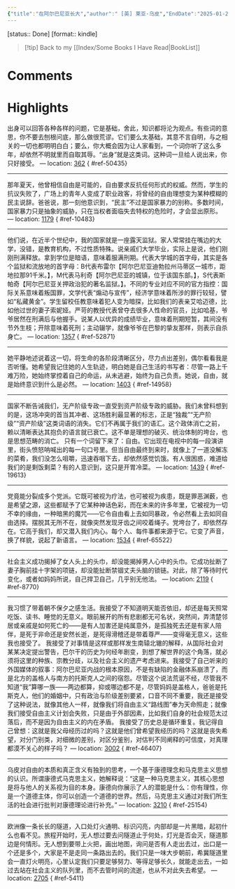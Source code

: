 ```yaml
---
{"title":"在阿尔巴尼亚长大","author":" [英] 莱亚·乌皮","EndDate":"2025-01-27","publisher":"上海三联书店","dg-publish":true,"permalink":"/BookNotes/在阿尔巴尼亚长大/","dgPassFrontmatter":true,"noteIcon":""}
---
```


[status:: Done]
[format:: kindle]

>[!tip] Back to my [[Index/Some Books I Have Read\|BookList]]

# Comments

# Highlights

出身可以回答各种各样的问题，它是基础，舍此，知识都将沦为观点。有些词的意思，你不要去刨根问底，那么做很荒谬。它们要么太基础，其意不言自明，与之相关的一切也都明明白白；要么，你大概会因为让人家看到，一个词你听了这么多年，却依然不明就里而自取其辱。“出身”就是这类词。这种词一旦给人说出来，你只好接受。 — location: [362]()
{ #ref-50435}


---
那年夏天，他曾相信自由是可能的，自由要求反抗任何形式的权威。然而，学生的抗议失败了，广场上的青年人变成了职业政客，将曾经的自由理想变为某种模糊的民主说辞。爸爸说，那一刻他意识到，“民主”不过是国家暴力的别称。多数时间，国家暴力只是抽象的威胁，只在当权者面临失去特权的危险时，才会显出原形。 — location: [1179]()
{ #ref-10483}


---
他们说，在近半个世纪中，我的国家就是一座露天监狱。家人常常挂在嘴边的大学，没错，是教育机构，不过性质特殊。说亲戚们大学毕业，实际上是说，他们刚刚刑满释放。拿到学位是暗语，意味着服满刑期。代表大学城的首字母，其实是各个监狱和流放地的首字母：B代表布雷尔【阿尔巴尼亚迪勃拉州马蒂区一城市，距地拉那91千米。】，M代表马利奇【阿尔巴尼亚的城镇，位于该国东部。】，S代表斯帕奇【阿尔巴尼亚关押政治犯的著名监狱。】。不同的专业对应不同的官方指控：国际关系意味着叛国罪，文学代表“煽动与宣传”，经济学意味着所涉的罪行较轻，譬如“私藏黄金”。学生留校任教意味着犯人变为暗探，比如我们的表亲艾哈迈德，比如他过世的妻子索妮娅。严苛的教授代表曾夺去很多人性命的官员，比如哈基，爷爷居然在刑满后与他握手。说某人以优异的成绩毕业，意味着刑期短暂，其间没有节外生枝；开除意味着死刑；主动辍学，就像爷爷在巴黎的挚友那样，则表示自杀身亡。 — location: [1357]()
{ #ref-52871}


---
她平静地述说着这一切，将生命的各阶段清晰区分，尽力点出差别，偶尔看看我是否听懂。她希望我记住她的人生轨迹，明白她是自己生活的书写者：尽管一路上千难万险，她始终掌控着自己的命运，从未逃避，始终为自己负责。她说，自由，就是始终意识到什么是必然。 — location: [1403]()
{ #ref-14958}


---
国家不断告诫我们，无产阶级专政一直受到资产阶级专政的威胁。我们未曾料想到的是，这场冲突的首当其冲者、这场胜利最显著的标志，正是“独裁”“无产阶级”“资产阶级”这类词语的消失。它们不再属于我们的语汇。这个政体消亡之前，赖以清晰表达其抱负的语言就已衰亡。这不单是理想的破灭、统治体制的垮台，也是思想范畴的消亡。 只有一个词留下来了：自由。它出现在电视中的每一段演讲里，街头愤怒呐喊出的每一句口号里。但当自由最终到来时，就像上了一道没解冻的菜肴，我们没怎么咀嚼，迅速吞咽下去，却依然感觉饥饿。有人很困惑，难道给我们的是剩饭剩菜？有的人意识到，这只是开胃冷菜。 — location: [1439]()
{ #ref-19613}


---
党竟能分裂成多个党派。它既可被视为疗法，也可被视为疾患，既是罪恶渊薮，也是希望之源，这些都赋予了它某种神话色彩，而在未来的许多年里，它被视为一切不幸的缘由，一种暗黑的魔咒——它令自由看上去如同暴政，令必然看上去如同自由选择。摆脱其无所不在，就像突然发现牙齿之间咬着绳子。党垮台了，却依然存在。它高于我们，却又潜入我们内心。每个人、每件事都来源于它。它变了声音，换了样貌，说起了新语言。 — location: [1534]()
{ #ref-65522}


---
社会主义成功揭掉了女人头上的头巾，却没能揭掉男人心中的头巾。它成功扯断了妻子胸前挂十字架的项链，却没能扯断禁锢丈夫头脑的锁链。对此，除了等待时代变化，或者如妈妈所说，自己捍卫自己，几乎别无他法。 — location: [2119]()
{ #ref-8770}


---
我习惯了带着朝不保夕之感生活。我接受了不知道明天能否依旧，却还是每天照常吃饭、读书、睡觉的无意义。眼前展开的所有悲剧都无可名状，突然间，弄清楚邻居或亲戚是如何死亡的——是有人加害还是纯属意外，是孤独死去还是有家人陪伴，是死于非命还是安然长逝，是死得滑稽还是带着尊严——变得毫无意义，这些我也接受了。 我接受了对事情是这样或那样发生南辕北辙的解释，从国际社会对某某决定提出警告，巴尔干的历史为何经年剧变，到想了解世界的这个角落，就必须将这里的种族、宗教分歧，以及社会主义的遗产考虑进来。我接受了自己听来的外国媒体的叙事：阿尔巴尼亚内战的根本原因，不是有缺陷的金融体系崩溃了，而是北方的盖格人与南方的托斯克人之间的宿怨。尽管这个说法荒诞不经，尽管我不知道“我”算哪一族——两边都算，抑或哪边都不是，尽管妈妈是盖格人，爸爸是托斯克人，他们的婚姻中，只有政治与阶级差别要紧，口音不同不重要，我还是接受了这种说法，就像其他人一样，就像我们将自由主义“路线图”奉为天命照走；就像我们接受自由主义计划会失败，只是由于外部因素，比如我们自身的社会规范太过落后，而不是因为自由主义的内在矛盾。 我接受了历史总是循环重复。我记得自己曾想：这就是我父母经历过的吗？这就是他们曾希望我经历的吗？这就是丧失希望，对分门别类，对细微的差别，对区分鉴别，对估判不同阐释的可信度，对真理都漠不关心的样子吗？ — location: [3002]()
{ #ref-46407}


---
乌皮对自由的本质和真正含义有独到的思考，一个基于康德理念和马克思主义思想的认识。所谓康德式马克思主义，她解释说：“这是一种马克思主义，其核心思想是将与他人的关系视为目的本身。康德向你展示了人的潜能是什么：你有理性，你是一个道德主体，你可以创造一个道德的世界。然后，马克思主义通过对我们所生活的社会进行批判对康德理论进行补充。” — location: [3210]()
{ #ref-25154}


---
欧洲像一条长长的隧道，入口处灯火通明、标识闪亮，内部却是一片黑暗，起初什么也看不见。旅程开始时，无人想过要去问隧道止于何处，灯光是否会灭，隧道那边是何情形。无人想到要带上火把，画出地图，询问是否有人走出去过，出口是一个还是多个，大家是不是走同一条路出去的。我们只是一味大步朝前，希冀隧道里会一直灯火明亮，心里认定我们只要足够努力、等得足够长久，就能走出去，一如过去站在社会主义的队列里，而不去管时间的流逝，也从不对此失去希望。 — location: [2705]()
{ #ref-5411}
